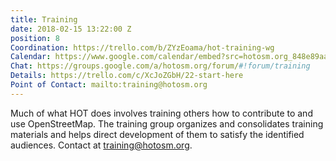 ```yaml
---
title: Training
date: 2018-02-15 13:22:00 Z
position: 8
Coordination: https://trello.com/b/ZYzEoama/hot-training-wg
Calendar: https://www.google.com/calendar/embed?src=hotosm.org_848e89aaiab04ag94d23rqn558%40group.calendar.google.com
Chat: https://groups.google.com/a/hotosm.org/forum/#!forum/training
Details: https://trello.com/c/XcJoZGbH/22-start-here
Point of Contact: mailto:training@hotosm.org
---
```


Much of what HOT does involves training others how to contribute to and use OpenStreetMap. The training group organizes and consolidates training materials and helps direct development of them to satisfy the identified audiences. Contact at [training@hotosm.org](mailto:training@hotosm.org).
